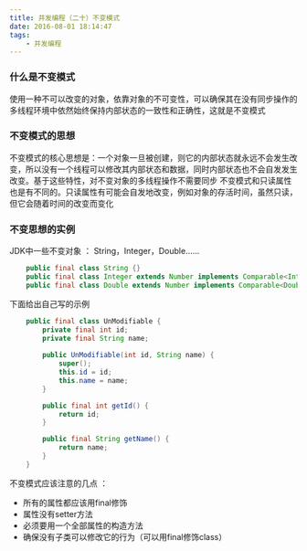 ```yaml
---
title: 并发编程（二十）不变模式
date: 2016-08-01 18:14:47
tags:
	- 并发编程
---
```

### 什么是不变模式

使用一种不可以改变的对象，依靠对象的不可变性，可以确保其在没有同步操作的多线程环境中依然始终保持内部状态的一致性和正确性，这就是不变模式

### 不变模式的思想

不变模式的核心思想是：一个对象一旦被创建，则它的内部状态就永远不会发生改变，所以没有一个线程可以修改其内部状态和数据，同时内部状态也不会自发发生改变。基于这些特性，对不变对象的多线程操作不需要同步
不变模式和只读属性也是有不同的。只读属性有可能会自发地改变，例如对象的存活时间，虽然只读，但它会随着时间的改变而变化

<!--more-->

### 不变思想的实例

JDK中一些不变对象 ： String，Integer，Double……
``` java
	public final class String {}
	public final class Integer extends Number implements Comparable<Integer> {}
	public final class Double extends Number implements Comparable<Double> {}
```
下面给出自己写的示例
``` java
	public final class UnModifiable {
		private final int id;
		private final String name;
		
		public UnModifiable(int id, String name) {
			super();
			this.id = id;
			this.name = name;
		}

		public final int getId() {
			return id;
		}

		public final String getName() {
			return name;
		}
	}
```
不变模式应该注意的几点 ：
- 所有的属性都应该用final修饰
- 属性没有setter方法
- 必须要用一个全部属性的构造方法
- 确保没有子类可以修改它的行为（可以用final修饰class）